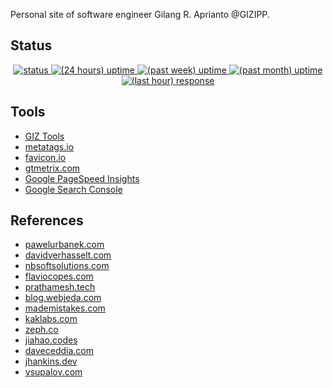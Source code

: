 Personal site of software engineer Gilang R. Aprianto @GIZIPP.

## Status

<center>
  <a href="https://gizipp.com">
    <img src="https://badgen.net/uptime-robot/status/m784717116-bfc2f94d15466a6c3b38482e" alt="status">
  </a>
  <a href="https://gizipp.com">
    <img src="https://badgen.net/uptime-robot/day/m784717116-bfc2f94d15466a6c3b38482e" alt="(24 hours) uptime">
  </a>
  <a href="https://gizipp.com">
    <img src="https://badgen.net/uptime-robot/week/m784717116-bfc2f94d15466a6c3b38482e" alt="(past week) uptime">
  </a>
  <a href="https://gizipp.com">
    <img src="https://badgen.net/uptime-robot/month/m784717116-bfc2f94d15466a6c3b38482e" alt="(past month) uptime">
  </a>
  <a href="https://gizipp.com">
    <img src="https://badgen.net/uptime-robot/response/m784717116-bfc2f94d15466a6c3b38482e" alt="(last hour) response">
  </a>
</center>

## Tools

- [GIZ Tools](https://go.gizipp.com/https://tools.gizipp.com/)
- [metatags.io](https://go.gizipp.com/https://metatags.io/)
- [favicon.io](https://go.gizipp.com/https://favicon.io/)
- [gtmetrix.com](https://go.gizipp.com/https://gtmetrix.com/)
- [Google PageSpeed Insights](https://go.gizipp.com/https://developers.google.com/speed/pagespeed/insights/)
- [Google Search Console](https://go.gizipp.com/https://search.google.com/search-console/about)

## References

- [pawelurbanek.com](https://go.gizipp.com/https://pawelurbanek.com/)
- [davidverhasselt.com](https://go.gizipp.com/https://davidverhasselt.com/)
- [nbsoftsolutions.com](https://go.gizipp.com/https://nbsoftsolutions.com/)
- [flaviocopes.com](https://go.gizipp.com/https://flaviocopes.com/)
- [prathamesh.tech](https://go.gizipp.com/https://prathamesh.tech/)
- [blog.webjeda.com](https://go.gizipp.com/https://blog.webjeda.com/)
- [mademistakes.com](https://go.gizipp.com/https://mademistakes.com/)
- [kaklabs.com](https://go.gizipp.com/https://www.kaklabs.com/)
- [zeph.co](https://go.gizipp.com/https://zeph.co/)
- [jiahao.codes](https://go.gizipp.com/https://jiahao.codes/)
- [daveceddia.com](https://go.gizipp.com/https://daveceddia.com/)
- [jhankins.dev](https://go.gizipp.com/https://jhankins.dev/)
- [vsupalov.com](https://go.gizipp.com/https://vsupalov.com/)
